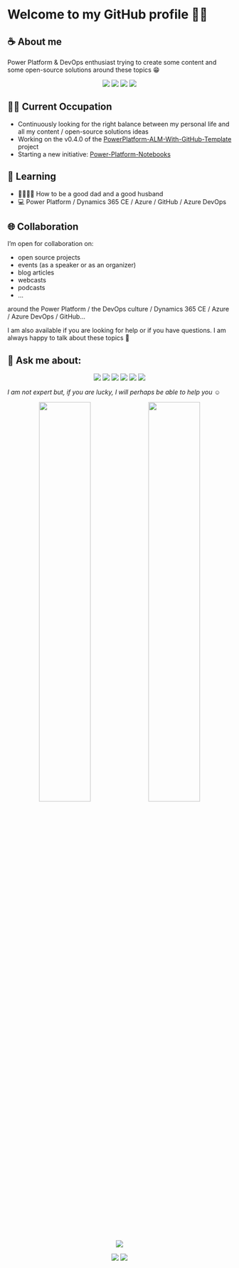 # Welcome to my GitHub profile 👋🏼

## ☕ About me
Power Platform & DevOps enthusiast trying to create some content and some open-source solutions around these topics 😁

<p align="center">
    <a href="https://twitter.com/RaphaelPothin" alt="Twitter Badge">
        <img src="https://img.shields.io/badge/-Raphael%20Pothin-blue?style=flat-square&logo=Twitter&logoColor=white&link=https://twitter.com/RaphaelPothin" /></a>
    <a href="https://www.linkedin.com/in/raphael-pothin-642bb657/?locale=en_US" alt="Linkedin Badge">
        <img src="https://img.shields.io/badge/-Raphael%20Pothin-blue?style=flat-square&logo=Linkedin&logoColor=white&link=https://www.linkedin.com/in/raphael-pothin-642bb657/?locale=en_US" /></a>
    <a href="https://medium.com/rapha%C3%ABl-pothin" alt="Medium Blog Badge">
        <img src="https://img.shields.io/badge/-Raphael%20Pothin-black?style=flat-square&logo=Medium&logoColor=white&link=https://medium.com/rapha%C3%ABl-pothin" /></a>
    <a href="https://www.youtube.com/channel/UCPrqWAV9Vc9FV8-gHxAfWuA" alt="YouTube Badge">
        <img src="https://img.shields.io/badge/-Raphael%20Pothin-red?style=flat-square&logo=YouTube&logoColor=white&link=https://www.youtube.com/channel/UCPrqWAV9Vc9FV8-gHxAfWuA" /></a>
</p>

## 👨‍💻 Current Occupation

- Continuously looking for the right balance between my personal life and all my content / open-source solutions ideas
- Working on the v0.4.0 of the [PowerPlatform-ALM-With-GitHub-Template](https://github.com/rpothin/PowerPlatform-ALM-With-GitHub-Template) project
- Starting a new initiative: [Power-Platform-Notebooks](https://github.com/rpothin/Power-Platform-Notebooks)

## 📖 Learning

- 👨‍👩‍👧‍👧 How to be a good dad and a good husband
- 💻 Power Platform / Dynamics 365 CE / Azure / GitHub / Azure DevOps

## 🌐 Collaboration
I’m open for collaboration on:

- open source projects
- events (as a speaker or as an organizer)
- blog articles
- webcasts
- podcasts
- ...

around the Power Platform / the DevOps culture  / Dynamics 365 CE / Azure / Azure DevOps / GitHub...

I am also available if you are looking for help or if you have questions.
I am always happy to talk about these topics :open_hands:

## 💬 Ask me about:

<p align="center">
    <a href="https://powerplatform.microsoft.com/en-us/" alt="Power Platform">
        <img src="https://img.shields.io/badge/-Power%20Platform-5E5E5E?style=flat-square&logo=Microsoft&logoColor=white&link=https://powerplatform.microsoft.com/en-us/" /></a>
    <a href="https://images-na.ssl-images-amazon.com/images/I/81B4f4soNAL.jpg" alt="DevOps Culture">
        <img src="https://img.shields.io/badge/-DevOps%20Culture-blue?style=flat-square&link=https://images-na.ssl-images-amazon.com/images/I/81B4f4soNAL.jpg" /></a>
    <a href="https://dynamics.microsoft.com/en-us/" alt="Dynamics 365">
        <img src="https://img.shields.io/badge/-Dynamics%20365-002050?style=flat-square&logo=Dynamics%20365&logoColor=white&link=https://dynamics.microsoft.com/en-us/" /></a>
    <a href="https://github.com/about" alt="GitHub">
        <img src="https://img.shields.io/badge/-GitHub-black?style=flat-square&logo=GitHub&logoColor=white&link=https://github.com/about" /></a>
    <a href="https://azure.microsoft.com/en-us/" alt="Azure">
        <img src="https://img.shields.io/badge/-Azure-0078D4?style=flat-square&logo=Microsoft%20Azure&logoColor=white&link=https://azure.microsoft.com/en-us/" /></a>
    <a href="https://azure.microsoft.com/en-us/services/devops/" alt="Azure DevOps">
        <img src="https://img.shields.io/badge/-Azure%20DevOps-0078D7?style=flat-square&logo=Azure%20DevOps&logoColor=white&link=https://azure.microsoft.com/en-us/services/devops/" /></a>
</p>

*I am not expert but, if you are lucky, I will perhaps be able to help you :relaxed:*

<p align="center">
    <img width="48%" src="https://github-readme-stats.vercel.app/api?username=rpothin&show_icons=true&theme=algolia&count_private=true&include_all_commits=true" />
    <img width="48%" src="https://github-readme-streak-stats.herokuapp.com/?user=rpothin&theme=algolia" />
</p>

<p align="center">
    <a href="#visitors" alt="Visitors">
        <img src="http://estruyf-github.azurewebsites.net/api/VisitorHit?user=rpothinf&repo=github-visitors-badge&countColorcountColor&countColor=%237B1E7A" /></a>
</p>

<p align="center">
    <a href="#followers" alt="Followers">
        <img src="https://img.shields.io/github/followers/rpothin?style=social" /></a>
    <a href="https://twitter.com/RaphaelPothin" alt="Twitter Followers">
        <img src="https://img.shields.io/twitter/follow/RaphaelPothin?style=social" /></a>
</p>
